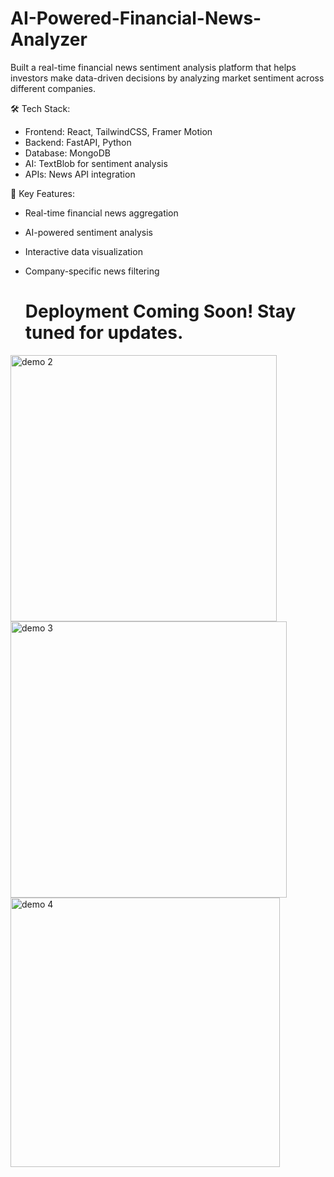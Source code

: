 # AI-Powered-Financial-News-Analyzer

Built a real-time financial news sentiment analysis platform that helps investors make data-driven decisions by analyzing market sentiment across different companies.

🛠 Tech Stack:
- Frontend: React, TailwindCSS, Framer Motion
- Backend: FastAPI, Python
- Database: MongoDB 
- AI: TextBlob for sentiment analysis
- APIs: News API integration

🔑 Key Features:
- Real-time financial news aggregation
- AI-powered sentiment analysis
- Interactive data visualization
- Company-specific news filtering

  # Deployment Coming Soon! Stay tuned for updates. 

<img width="426" alt="demo 2" src="https://github.com/user-attachments/assets/d90acade-c232-4c68-9f2a-6a643135ebc1" />
<img width="442" alt="demo 3" src="https://github.com/user-attachments/assets/3470a07d-7ba7-45a3-98a5-a1773b536ee0" />
<img width="431" alt="demo 4" src="https://github.com/user-attachments/assets/0e4326a3-3b4e-404d-9126-3bc1df357608" />
